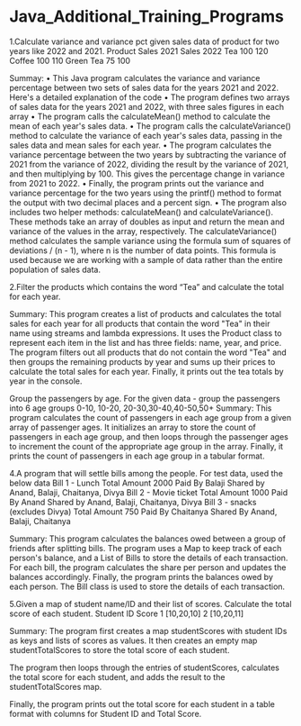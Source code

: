 # Java_Additional_Training_Programs
1.Calculate variance and variance pct given sales data of product for two years like 2022 and 2021. Product Sales 2021 Sales 2022 Tea 100 120 Coffee 100 110 Green Tea 75 100

Summay: • This Java program calculates the variance and variance percentage between two sets of sales data for the years 2021 and 2022. Here's a detailed explanation of the code • The program defines two arrays of sales data for the years 2021 and 2022, with three sales figures in each array • The program calls the calculateMean() method to calculate the mean of each year's sales data. • The program calls the calculateVariance() method to calculate the variance of each year's sales data, passing in the sales data and mean sales for each year. • The program calculates the variance percentage between the two years by subtracting the variance of 2021 from the variance of 2022, dividing the result by the variance of 2021, and then multiplying by 100. This gives the percentage change in variance from 2021 to 2022. • Finally, the program prints out the variance and variance percentage for the two years using the printf() method to format the output with two decimal places and a percent sign. • The program also includes two helper methods: calculateMean() and calculateVariance(). These methods take an array of doubles as input and return the mean and variance of the values in the array, respectively. The calculateVariance() method calculates the sample variance using the formula sum of squares of deviations / (n - 1), where n is the number of data points. This formula is used because we are working with a sample of data rather than the entire population of sales data.

2.Filter the products which contains the word “Tea” and calculate the total for each year.

Summary: This program creates a list of products and calculates the total sales for each year for all products that contain the word "Tea" in their name using streams and lambda expressions. It uses the Product class to represent each item in the list and has three fields: name, year, and price. The program filters out all products that do not contain the word "Tea" and then groups the remaining products by year and sums up their prices to calculate the total sales for each year. Finally, it prints out the tea totals by year in the console.

Group the passengers by age. For the given data - group the passengers into 6 age groups 0-10, 10-20, 20-30,30-40,40-50,50+
Summary: This program calculates the count of passengers in each age group from a given array of passenger ages. It initializes an array to store the count of passengers in each age group, and then loops through the passenger ages to increment the count of the appropriate age group in the array. Finally, it prints the count of passengers in each age group in a tabular format.

4.A program that will settle bills among the people. For test data, used the below data Bill 1 - Lunch Total Amount 2000 Paid By Balaji Shared by Anand, Balaji, Chaitanya, Divya Bill 2 - Movie ticket Total Amount 1000 Paid By Anand Shared by Anand, Balaji, Chaitanya, Divya Bill 3 - snacks (excludes Divya) Total Amount 750 Paid By Chaitanya Shared By Anand, Balaji, Chaitanya

Summary: This program calculates the balances owed between a group of friends after splitting bills. The program uses a Map to keep track of each person's balance, and a List of Bills to store the details of each transaction. For each bill, the program calculates the share per person and updates the balances accordingly. Finally, the program prints the balances owed by each person. The Bill class is used to store the details of each transaction.

5.Given a map of student name/ID and their list of scores. Calculate the total score of each student. Student ID Score 1 [10,20,10] 2 [10,20,11]

Summary: The program first creates a map studentScores with student IDs as keys and lists of scores as values. It then creates an empty map studentTotalScores to store the total score of each student.

The program then loops through the entries of studentScores, calculates the total score for each student, and adds the result to the studentTotalScores map.

Finally, the program prints out the total score for each student in a table format with columns for Student ID and Total Score.
